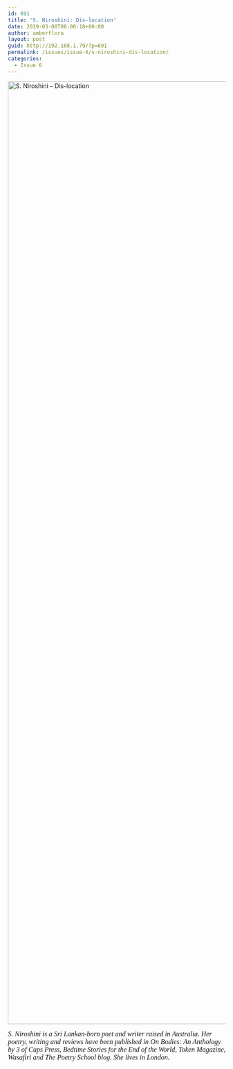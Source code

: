 ```yaml
---
id: 691
title: 'S. Niroshini: Dis-location'
date: 2019-03-08T08:00:18+00:00
author: amberflora
layout: post
guid: http://192.168.1.79/?p=691
permalink: /issues/issue-6/s-niroshini-dis-location/
categories:
  - Issue 6
---
```

<img loading="lazy" class="alignnone wp-image-692" src="http://amberflora.com/wp-content/uploads/2019/02/S.-Niroshini-Amberflora-word-e1550962488227.jpg" alt="S. Niroshini – Dis-location" width="600" height="2176" srcset="/assets/wp-content/uploads/2019/02/S.-Niroshini-Amberflora-word-e1550962488227.jpg 982w, /assets/wp-content/uploads/2019/02/S.-Niroshini-Amberflora-word-e1550962488227-83x300.jpg 83w, /assets/wp-content/uploads/2019/02/S.-Niroshini-Amberflora-word-e1550962488227-768x2786.jpg 768w, /assets/wp-content/uploads/2019/02/S.-Niroshini-Amberflora-word-e1550962488227-282x1024.jpg 282w" sizes="(max-width: 600px) 100vw, 600px" />

<span style="font-family: georgia, palatino, serif; font-size: 12pt;"><em>S. Niroshini is a Sri Lankan-born poet and writer raised in Australia. Her poetry, writing and reviews have been published in On Bodies: An Anthology by 3 of Cups Press, Bedtime Stories for the End of the World, Token Magazine, Wasafiri and The Poetry School blog. She lives in London.</em></span>
